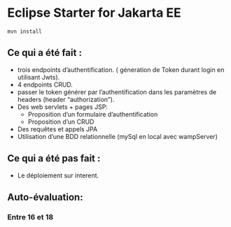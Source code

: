 # Eclipse Starter for Jakarta EE

```
mvn install      
```
## Ce qui a été fait :
* trois endpoints d’authentification. ( géneration de Token durant login en utilisant Jwts).
* 4 endpoints CRUD.
* passer le token générer par l’authentification dans les paramètres de headers (header “authorization”).
* Des web servlets + pages JSP:
    *	Proposition d’un formulaire d’authentification 
    * Proposition d’un CRUD 
*	Des requêtes et appels JPA 
*	Utilisation d’une BDD relationnelle (mySql en local avec wampServer)

## Ce qui a été pas fait :
* Le déploiement sur interent.

## Auto-évaluation:
 ### Entre 16 et 18
